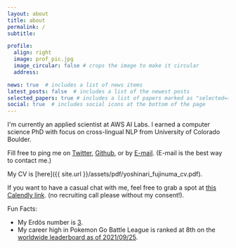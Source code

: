 ```yaml
---
layout: about
title: about
permalink: /
subtitle: 

profile:
  align: right
  image: prof_pic.jpg
  image_circular: false # crops the image to make it circular
  address: 

news: true  # includes a list of news items
latest_posts: false  # includes a list of the newest posts
selected_papers: true # includes a list of papers marked as "selected={true}"
social: true  # includes social icons at the bottom of the page
---
```


I'm currently an applied scientist at AWS AI Labs. 
I earned a computer science PhD with focus on cross-lingual NLP  from University of Colorado Boulder.

Fill free to ping me on [Twitter](https://twitter.com/akkikiki), [Github](https://github.com/akkikiki), or by [E-mail](mailto:fujinumay@gmail.com). 
(E-mail is the best way to contact me.)

My CV is [here]({{ site.url }}/assets/pdf/yoshinari_fujinuma_cv.pdf).


If you want to have a casual chat with me, feel free to grab a spot at [this Calendly link](https://calendly.com/fujinumay/30min). (no recruiting call please without my consent!).

Fun Facts:
* My Erdös number is [3](http://users.umiacs.umd.edu/~jbg/static/faq.html).
* My career high in Pokemon Go Battle League is ranked at 8th on the [worldwide leaderboard as of 2021/09/25](https://9db.jp/pokemongo/data/9255?season=9&date=2021-09-25).

